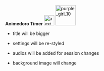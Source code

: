 **Animedoro Timer** <a href="https://emoji.gg/emoji/6959-aesthetic-moondrk"><img src="https://cdn3.emoji.gg/emojis/6959-aesthetic-moondrk.png" width="32px" height="32px" alt="aesthetic_moondrk"></a> <a href="https://emoji.gg/emoji/56129-purple-girl-10"><img src="https://cdn3.emoji.gg/emojis/56129-purple-girl-10.png" width="64px" height="64px" alt="purple_girl_10"></a>

- title will be bigger

- settings will be re-styled
- audios will be added for session changes
- background image will change 
